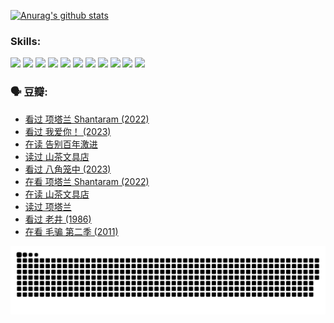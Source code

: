 
[![Anurag's github stats](https://github-readme-stats.vercel.app/api?username=w940853815)](https://github.com/anuraghazra/github-readme-stats)

### Skills:

<code><img height="32" src="https://cdn.jsdelivr.net/npm/simple-icons@v5/icons/python.svg"></code>
<code><img height="32" src="https://cdn.jsdelivr.net/npm/simple-icons@v5/icons/javascript.svg"></code>
<code><img height="32" src="https://cdn.jsdelivr.net/npm/simple-icons@v5/icons/django.svg"></code>
<code><img height="32" src="https://cdn.jsdelivr.net/npm/simple-icons@v5/icons/flask.svg"></code>
<code><img height="32" src="https://cdn.jsdelivr.net/npm/simple-icons@v5/icons/vuetify.svg"></code>
<code><img height="32" src="https://cdn.jsdelivr.net/npm/simple-icons@v5/icons/git.svg"></code>
<code><img height="32" src="https://cdn.jsdelivr.net/npm/simple-icons@v5/icons/docker.svg"></code>
<code><img height="32" src="https://cdn.jsdelivr.net/npm/simple-icons@v5/icons/postgresql.svg"></code>
<code><img height="32" src="https://cdn.jsdelivr.net/npm/simple-icons@v5/icons/elasticsearch.svg"></code>
<code><img height="32" src="https://cdn.jsdelivr.net/npm/simple-icons@v5/icons/macos.svg"></code>
<code><img height="32" src="https://cdn.jsdelivr.net/npm/simple-icons@v5/icons/linux.svg"></code>

### 🗣 豆瓣:

<!-- DOUBAN-ACTIVITIES:START -->
- [看过 项塔兰 Shantaram‎ (2022)](https://www.douban.com/people/136069238/status/4387849946/?_i=96083000)
- [看过 我爱你！‎ (2023)](https://www.douban.com/people/136069238/status/4385556252/?_i=96083000)
- [在读 告别百年激进](https://www.douban.com/people/136069238/status/4374953075/?_i=96083000)
- [读过 山茶文具店](https://www.douban.com/people/136069238/status/4374952154/?_i=96083000)
- [看过 八角笼中‎ (2023)](https://www.douban.com/people/136069238/status/4367541707/?_i=96083000)
- [在看 项塔兰 Shantaram‎ (2022)](https://www.douban.com/people/136069238/status/4365497032/?_i=96083000)
- [在读 山茶文具店](https://www.douban.com/people/136069238/status/4364620725/?_i=96083000)
- [读过 项塔兰](https://www.douban.com/people/136069238/status/4364620288/?_i=96083000)
- [看过 老井‎ (1986)](https://www.douban.com/people/136069238/status/4362366672/?_i=96083000)
- [在看 毛骗 第二季‎ (2011)](https://www.douban.com/people/136069238/status/4355752869/?_i=96083000)
<!-- DOUBAN-ACTIVITIES:END -->


![Snake animation](https://raw.githubusercontent.com/w940853815/w940853815/output/github-contribution-grid-snake.svg)

<!--
**w940853815/w940853815** is a ✨ _special_ ✨ repository because its `README.md` (this file) appears on your GitHub profile.

Here are some ideas to get you started:

- 🔭 I’m currently working on ...
- 🌱 I’m currently learning ...
- 👯 I’m looking to collaborate on ...
- 🤔 I’m looking for help with ...
- 💬 Ask me about ...
- 📫 How to reach me: ...
- 😄 Pronouns: ...
- ⚡ Fun fact: ...
-->
